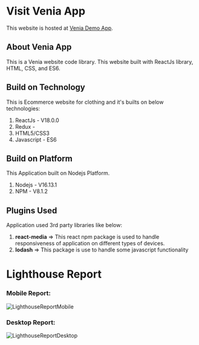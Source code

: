 # Visit Venia App
This website is hosted at [Venia Demo App](https://single15.github.io/venia/).

## About Venia App

This is a Venia website code library. This website built with ReactJs library, HTML, CSS, and ES6.  

## Build on Technology
This is Ecommerce website for clothing and it's builts on below technologies: 
1. ReactJs - V18.0.0
2. Redux - 
3. HTML5/CSS3
4. Javascript - ES6

## Build on Platform
This Application built on Nodejs Platform.
1. Nodejs - V16.13.1
2. NPM - V8.1.2

## Plugins Used
Application used 3rd party libraries like below:
1. **react-media** => This react npm package is used to handle responsiveness of application on different types of devices.
2. **lodash** => This package is use to handle some javascript functionality 


# Lighthouse Report
### Mobile Report: 
![LighthouseReportMobile](https://user-images.githubusercontent.com/102651970/175056936-6972b40a-b59d-408b-8bf7-e680f7508ae6.PNG)


### Desktop Report: 
![LighthouseReportDesktop](https://user-images.githubusercontent.com/102651970/175062499-83ef7f83-4a4e-41ce-b1f8-14babad9f7db.PNG)


